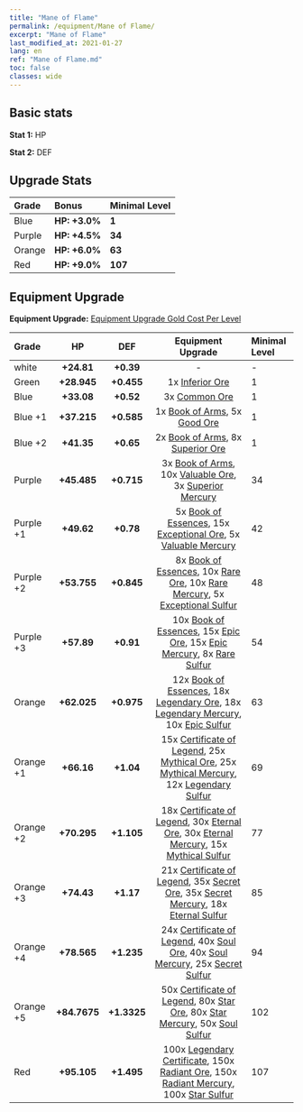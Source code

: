 ```yaml
---
title: "Mane of Flame"
permalink: /equipment/Mane of Flame/
excerpt: "Mane of Flame"
last_modified_at: 2021-01-27
lang: en
ref: "Mane of Flame.md"
toc: false
classes: wide
---
```


## Basic stats
 **Stat 1:** HP

 **Stat 2:** DEF

## Upgrade Stats

  |     Grade    |   Bonus | Minimal Level | 
  |:-------------|:--------|:--------------| 
  | Blue | **HP: +3.0%** | **1** | 
  | Purple | **HP: +4.5%** | **34** | 
  | Orange | **HP: +6.0%** | **63** | 
  | Red | **HP: +9.0%** | **107** | 


## Equipment Upgrade
 **Equipment Upgrade:** [Equipment Upgrade Gold Cost Per Level](/equipment/EquipmentUpgradeCostPerLevel/) 

  |          Grade      | HP | DEF | Equipment Upgrade | Minimal Level |
  |:--------------------|:---------:|:---------:|:----------------:|:--------------|
  | white | **+24.81** | **+0.39** | - | - |
  | Green | **+28.945** | **+0.455** | 1x [ Inferior Ore](/Items/mat_103/) | 1 |
  | Blue | **+33.08** | **+0.52** | 3x [ Common Ore](/Items/mat_39/) | 1 |
  | Blue +1 | **+37.215** | **+0.585** | 1x [ Book of Arms](/Items/mat_32/), 5x [ Good Ore](/Items/mat_78/) | 1 |
  | Blue +2 | **+41.35** | **+0.65** | 2x [ Book of Arms](/Items/mat_71/), 8x [ Superior Ore](/Items/mat_13/) | 1 |
  | Purple | **+45.485** | **+0.715** | 3x [ Book of Arms](/Items/mat_6/), 10x [ Valuable Ore](/Items/mat_55/), 3x [ Superior Mercury](/Items/mat_15/) | 34 |
  | Purple +1 | **+49.62** | **+0.78** | 5x [ Book of Essences](/Items/mat_44/), 15x [ Exceptional Ore](/Items/mat_67/), 5x [ Valuable Mercury](/Items/mat_58/) | 42 |
  | Purple +2 | **+53.755** | **+0.845** | 8x [ Book of Essences](/Items/mat_84/), 10x [ Rare Ore](/Items/mat_2/), 10x [ Rare Mercury](/Items/mat_29/), 5x [ Exceptional Sulfur](/Items/mat_1/) | 48 |
  | Purple +3 | **+57.89** | **+0.91** | 10x [ Book of Essences](/Items/mat_20/), 15x [ Epic Ore](/Items/mat_42/), 15x [ Epic Mercury](/Items/mat_70/), 8x [ Rare Sulfur](/Items/mat_46/) | 54 |
  | Orange | **+62.025** | **+0.975** | 12x [ Book of Essences](/Items/mat_60/), 18x [ Legendary Ore](/Items/mat_81/), 18x [ Legendary Mercury](/Items/mat_3/), 10x [ Epic Sulfur](/Items/mat_83/) | 63 |
  | Orange +1 | **+66.16** | **+1.04** | 15x [ Certificate of Legend](/Items/mat_96/), 25x [ Mythical Ore](/Items/mat_23/), 25x [ Mythical Mercury](/Items/mat_50/), 12x [ Legendary Sulfur](/Items/mat_18/) | 69 |
  | Orange +2 | **+70.295** | **+1.105** | 18x [ Certificate of Legend](/Items/mat_25/), 30x [ Eternal Ore](/Items/mat_36/), 30x [ Eternal Mercury](/Items/mat_62/), 15x [ Mythical Sulfur](/Items/mat_35/) | 77 |
  | Orange +3 | **+74.43** | **+1.17** | 21x [ Certificate of Legend](/Items/mat_38/), 35x [ Secret Ore](/Items/mat_99/), 35x [ Secret Mercury](/Items/mat_22/), 18x [ Eternal Sulfur](/Items/mat_97/) | 85 |
  | Orange +4 | **+78.565** | **+1.235** | 24x [ Certificate of Legend](/Items/mat_100/), 40x [ Soul Ore](/Items/mat_8/), 40x [ Soul Mercury](/Items/mat_34/), 25x [ Secret Sulfur](/Items/mat_7/) | 94 |
  | Orange +5 | **+84.7675** | **+1.3325** | 50x [ Certificate of Legend](/Items/mat_11/), 80x [ Star Ore](/Items/mat_72/), 80x [ Star Mercury](/Items/mat_98/), 50x [ Soul Sulfur](/Items/mat_73/) | 102 |
  | Red | **+95.105** | **+1.495** | 100x [ Legendary Certificate](/Items/mat_76/), 150x [ Radiant Ore](/Items/mat_88/), 150x [ Radiant Mercury](/Items/mat_24/), 100x [ Star Sulfur](/Items/mat_101/) | 107 |

